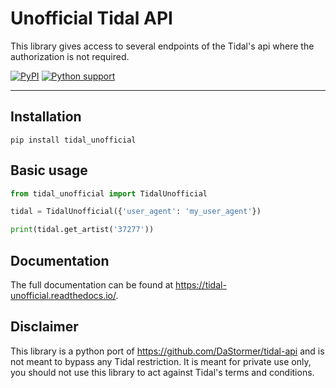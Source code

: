 # Unofficial Tidal API
This library gives access to several endpoints of the Tidal's api where the authorization is not required.

[![PyPI](https://img.shields.io/pypi/v/tidal-unofficial.svg)](https://pypi.org/project/tidal-unofficial/)
[![Python support](https://img.shields.io/pypi/pyversions/tidal-unofficial.svg)](https://pypi.org/project/tidal-unofficial/)

-------

## Installation

```
pip install tidal_unofficial
```

## Basic usage

```python
from tidal_unofficial import TidalUnofficial

tidal = TidalUnofficial({'user_agent': 'my_user_agent'})

print(tidal.get_artist('37277'))
```

## Documentation

The full documentation can be found at https://tidal-unofficial.readthedocs.io/.

## Disclaimer

This library is a python port of https://github.com/DaStormer/tidal-api and is not meant to bypass any Tidal restriction. It is meant for private use only, you should not use this library to act against Tidal's terms and conditions.
